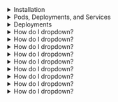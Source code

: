 <details>
<summary>Installation</summary>
<br>

<img width="888" alt="image" src="https://user-images.githubusercontent.com/75510135/167237944-334d22ca-b34e-4b79-a7b1-0c280deae00f.png">

<img width="841" alt="image" src="https://user-images.githubusercontent.com/75510135/167237963-158ba3fd-07da-4da0-a13d-2e050d242a84.png">

<img width="836" alt="image" src="https://user-images.githubusercontent.com/75510135/167237985-1d054fa2-43c4-433d-9c10-9deeae946816.png">

<img width="870" alt="image" src="https://user-images.githubusercontent.com/75510135/167238001-2911bdc4-e7e0-4b26-9c18-582eb35288e4.png">

<img width="812" alt="image" src="https://user-images.githubusercontent.com/75510135/167238020-93f92d18-50b8-4539-b39a-cf44b1542476.png">

<img width="876" alt="image" src="https://user-images.githubusercontent.com/75510135/167238036-62dea725-7652-4629-af8e-15e9c43f36f4.png">

<img width="862" alt="image" src="https://user-images.githubusercontent.com/75510135/167238057-c436f079-98bf-4950-bb62-7d4adaed2f19.png">

</details>

<details>
<summary>Pods, Deployments, and Services</summary>
<br>

  <img width="722" alt="image" src="https://user-images.githubusercontent.com/75510135/167238113-0e59b205-947d-40d7-a45b-f241fbab143e.png">

  <img width="686" alt="image" src="https://user-images.githubusercontent.com/75510135/167238126-ec2e83be-4d13-43ed-9173-f7e21881d25c.png">

  <img width="571" alt="image" src="https://user-images.githubusercontent.com/75510135/167238137-9c2b4657-46c9-44bf-9f49-4881b7d265fd.png">

  <img width="603" alt="image" src="https://user-images.githubusercontent.com/75510135/167238144-8968cd9a-8f26-4d59-bc0d-ad3c848b6fda.png">

  <img width="626" alt="image" src="https://user-images.githubusercontent.com/75510135/167238169-37dadc09-e94a-4daf-99b2-5cc2460ce88a.png">

  <img width="548" alt="image" src="https://user-images.githubusercontent.com/75510135/167238183-4c92bd8b-28ae-4acb-8f3b-5c43f4a2eb74.png">

  <img width="849" alt="image" src="https://user-images.githubusercontent.com/75510135/167238209-39df3c56-fc01-41ff-ab23-0ed3a9fa12c3.png">

  <img width="612" alt="image" src="https://user-images.githubusercontent.com/75510135/167239685-1103c695-9bb5-489c-b71f-587ebc17e175.png">

  <img width="600" alt="image" src="https://user-images.githubusercontent.com/75510135/167239692-29eb1e8d-7134-4c9b-98e6-2148cb0c6648.png">

  <img width="688" alt="image" src="https://user-images.githubusercontent.com/75510135/167239701-8cff10a9-f720-43a0-a17a-dec9dd3d26dc.png">

  <img width="630" alt="image" src="https://user-images.githubusercontent.com/75510135/167239711-0598ec72-7470-4bc8-9fbb-35884e65fc65.png">

  <img width="623" alt="image" src="https://user-images.githubusercontent.com/75510135/167239721-97a56157-4de4-4106-a020-3efb841b155a.png">

  <img width="752" alt="image" src="https://user-images.githubusercontent.com/75510135/167239731-b313dd9a-022c-43c7-8514-e4fdc970290a.png">

  <img width="478" alt="image" src="https://user-images.githubusercontent.com/75510135/167239743-19772002-a3dc-4c46-931b-29a0d9dd29b3.png">

  <img width="596" alt="image" src="https://user-images.githubusercontent.com/75510135/167239755-6f1a8aa5-3d7f-4aa1-8aed-519ef70e64cc.png">

  <img width="874" alt="image" src="https://user-images.githubusercontent.com/75510135/167239764-66c642c5-57e5-46fc-a468-1c9db2b6ea9a.png">

  
</details>


<details>
<summary>Deployments</summary>
<br>

  <img width="681" alt="image" src="https://user-images.githubusercontent.com/75510135/167240898-45c69c52-3db7-45ae-9aed-4f6c771f4029.png">

  <img width="627" alt="image" src="https://user-images.githubusercontent.com/75510135/167240907-830600a2-84e6-4fc8-b7d4-b3812478da41.png">

  <img width="654" alt="image" src="https://user-images.githubusercontent.com/75510135/167240919-473dbd88-b3d9-40a1-8ec9-8afc3ff02aca.png">

  <img width="669" alt="image" src="https://user-images.githubusercontent.com/75510135/167240926-52be69b6-a621-4cc2-b840-1c72cbea5bf6.png">

  <img width="673" alt="image" src="https://user-images.githubusercontent.com/75510135/167240946-063f0a91-27a3-48fb-85a6-7f66204d2008.png">

  
</details>

<details>
<summary>How do I dropdown?</summary>
<br>
This is how you dropdown.
</details>


<details>
<summary>How do I dropdown?</summary>
<br>
This is how you dropdown.
</details>

<details>
<summary>How do I dropdown?</summary>
<br>
This is how you dropdown.
</details>

<details>
<summary>How do I dropdown?</summary>
<br>
This is how you dropdown.
</details>

<details>
<summary>How do I dropdown?</summary>
<br>
This is how you dropdown.
</details>

<details>
<summary>How do I dropdown?</summary>
<br>
This is how you dropdown.
</details>

<details>
<summary>How do I dropdown?</summary>
<br>
This is how you dropdown.
</details>

<details>
<summary>How do I dropdown?</summary>
<br>
This is how you dropdown.
</details>

<details>
<summary>How do I dropdown?</summary>
<br>
This is how you dropdown.
</details>

